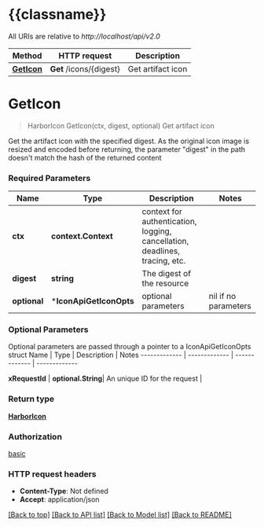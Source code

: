# {{classname}}

All URIs are relative to *http://localhost/api/v2.0*

Method | HTTP request | Description
------------- | ------------- | -------------
[**GetIcon**](IconApi.md#GetIcon) | **Get** /icons/{digest} | Get artifact icon

# **GetIcon**
> HarborIcon GetIcon(ctx, digest, optional)
Get artifact icon

Get the artifact icon with the specified digest. As the original icon image is resized and encoded before returning, the parameter \"digest\" in the path doesn't match the hash of the returned content

### Required Parameters

Name | Type | Description  | Notes
------------- | ------------- | ------------- | -------------
 **ctx** | **context.Context** | context for authentication, logging, cancellation, deadlines, tracing, etc.
  **digest** | **string**| The digest of the resource | 
 **optional** | ***IconApiGetIconOpts** | optional parameters | nil if no parameters

### Optional Parameters
Optional parameters are passed through a pointer to a IconApiGetIconOpts struct
Name | Type | Description  | Notes
------------- | ------------- | ------------- | -------------

 **xRequestId** | **optional.String**| An unique ID for the request | 

### Return type

[**HarborIcon**](Icon.md)

### Authorization

[basic](../README.md#basic)

### HTTP request headers

 - **Content-Type**: Not defined
 - **Accept**: application/json

[[Back to top]](#) [[Back to API list]](../README.md#documentation-for-api-endpoints) [[Back to Model list]](../README.md#documentation-for-models) [[Back to README]](../README.md)

